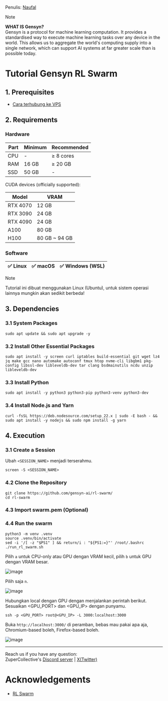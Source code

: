 Penulis: [Naufal](https://x.com/0xfal)

> [!NOTE]
> **WHAT IS Gensyn?**\
> Gensyn is a protocol for machine learning computation. It provides a standardised way to execute machine learning tasks over any device in the world. This allows us to aggregate the world's computing supply into a single network, which can support AI systems at far greater scale than is possible today.

# Tutorial Gensyn RL Swarm

## 1. Prerequisites

- [Cara terhubung ke VPS](https://github.com/ZuperHunt/Connect-to-VPS)

## 2. Requirements

### Hardware

| Part | Minimum | Recommended |
| ------------- | ------------- | ------------- |
| CPU | - | ≥ 8 cores |
| RAM | 16 GB | ≥ 20 GB |
| SSD | 50 GB | - |

CUDA devices (officially supported):

| Model | VRAM |
| ------------- | ------------- |
| RTX 4070 | 12 GB |
| RTX 3090 | 24 GB |
| RTX 4090 | 24 GB |
| A100 | 80 GB |
| H100 | 80 GB ~ 94 GB |

### Software

| ✅ Linux | ✅ macOS | ✅ Windows (WSL) |
| ------------- | ------------- | ------------- |

> [!NOTE]
> Tutorial ini dibuat menggunakan Linux (Ubuntu), untuk sistem operasi lainnya mungkin akan sedikit berbeda!

## 3. Dependencies

### 3.1 System Packages

```
sudo apt update && sudo apt upgrade -y
```

### 3.2 Install Other Essential Packages

```
sudo apt install -y screen curl iptables build-essential git wget lz4 jq make gcc nano automake autoconf tmux htop nvme-cli libgbm1 pkg-config libssl-dev libleveldb-dev tar clang bsdmainutils ncdu unzip libleveldb-dev
```

### 3.3 Install Python

```
sudo apt install -y python3 python3-pip python3-venv python3-dev
```

### 3.4 Install Node.js and Yarn

```
curl -fsSL https://deb.nodesource.com/setup_22.x | sudo -E bash - && sudo apt install -y nodejs && sudo npm install -g yarn
```

## 4. Execution

### 3.1 Create a Session

Ubah `<SESSION_NAME>` menjadi terserahmu.

```
screen -S <SESSION_NAME>
```

### 4.2 Clone the Repository

```
git clone https://github.com/gensyn-ai/rl-swarm/
cd rl-swarm
```

### 4.3 Import swarm.pem (Optional)



### 4.4 Run the swarm

```
python3 -m venv .venv
source .venv/bin/activate
sed -i '/[ -z "$PS1" ] && return/i : "${PS1:=}"' /root/.bashrc
./run_rl_swarm.sh
```

Pilih `a` untuk CPU-only atau GPU dengan VRAM kecil, pilih `b` untuk GPU dengan VRAM besar.

![image](https://github.com/user-attachments/assets/3efc2da2-6a07-4587-8887-32d1f3886f1f)

Pilih saja `n`.

![image](https://github.com/user-attachments/assets/ad674908-d208-4b9c-b7fc-1df68e30f9b4)

Hubungkan local dengan GPU dengan menjalankan perintah berikut.
Sesuaikan <GPU_PORT> dan <GPU_IP> dengan punyamu.

```
ssh -p <GPU_PORT> root@<GPU_IP> -L 3000:localhost:3000
```

Buka `http://localhost:3000/` di peramban, bebas mau pakai apa aja, Chromium-based boleh, Firefox-based boleh.

![image](https://github.com/user-attachments/assets/022854c6-345e-43fc-b990-e59ff9e5425c)

---

Reach us if you have any question:\
ZuperCollective's [Discord server](https://discord.gg/ZuperCollective) | [X(Twitter)](https://twitter.com/ZuperCollective)

# Acknowledgements

* [RL Swarm](https://github.com/gensyn-ai/rl-swarm)
